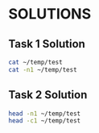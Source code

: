 # SOLUTIONS

## Task 1 Solution

```bash
cat ~/temp/test
cat -n1 ~/temp/test
```

## Task 2 Solution

```bash
head -n1 ~/temp/test
head -c1 ~/temp/test
```
